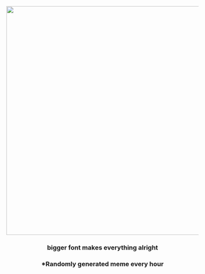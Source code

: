 <p align="center">
        <img src="https://i.redd.it/19kakvzfoap81.gif" width="600" height="600">
        </p>
        <h3 align="center">bigger font makes everything alright</h3>
        <h3 align="center">*Randomly generated meme every hour</h3>
    